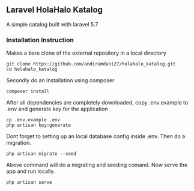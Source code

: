 ## Laravel HolaHalo Katalog

A simple catalog built with laravel 5.7

### Installation Instruction
Makes a bare clone of the external repository in a local directory
```
git clone https://github.com/andiramdani27/holahalo_katalog.git
cd holahalo_katalog
```

Secondly do an installation using composer
```
composer install
```

After all dependencies are completely downloaded, copy .env.example to .env and generate key for the application
```
cp .env.example .env
php artisan key:generate
```

Dont forget to setting up an local database config inside .env. Then do a migration.
```
php artisan migrate --seed
```

Above command will do a migrating and seeding comand. Now serve the app and run locally.
```
php artisan serve
```
